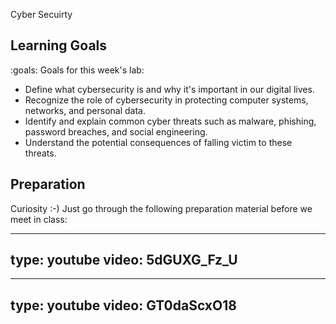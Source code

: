 Cyber Secuirty



## Learning Goals

:goals: Goals for this week's lab:

- Define what cybersecurity is and why it's important in our digital lives.
- Recognize the role of cybersecurity in protecting computer systems, networks, and personal data.
- Identify and explain common cyber threats such as malware, phishing, password breaches, and social engineering.
- Understand the potential consequences of falling victim to these threats.


## Preparation
Curiosity :-) Just go through the following preparation material before we meet in class:

---
type: youtube
video: 5dGUXG_Fz_U
---


---
type: youtube
video: GT0daScxO18
---
